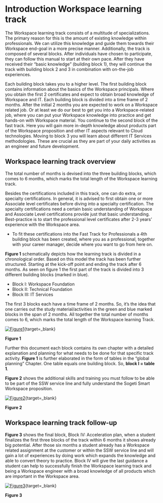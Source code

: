 # Introduction Workspace learning track
The Workspace learning track consists of a multitude of specializations. The primary reason for this is the amount of existing knowledge within professionals. We can utilize this knowledge and guide them towards their Workspace end-goal in a more precise manner. Additionally, the track is composed of several blocks. After individuals have chosen to participate, they can follow this manual to start at their own pace. After they have received their “basic knowledge” (building block 1), they will continue the track with building block 2 and 3 in combination with on-the-job experiences.

Each building block takes you to a higher level. The first building block contains information about the basics of the Workspace principals. Where you obtain the first 2 certificates and expect to obtain broad knowledge of Workspace and IT. Each building block is divided into a time frame of 2 months. After the initial 2 months you are expected to work on a Workspace related job. Or at least we do our best to get you into a Workspace-related job, where you can put your Workspace knowledge into practice and get hands-on with Workspace material. You continue to the second block of the fast track. Here you will gain more in-depth knowledge about products part of the Workspace proposition and other IT aspects relevant to Cloud technologies. Moving to block 3 you will learn about different IT Services methodologies. These are crucial as they are part of your daily activities as an engineer and future development.

## Workspace learning track overview
The total number of months is devised into the three building blocks, which comes to 6 months, which marks the total length of the Workspace learning track. 

Besides the certifications included in this track, one can do extra, or specialty certifications. In general, it is advised to first obtain one or more Associate level certificates before diving into a specialty certification. The specialty certifications need a certain basic understanding of Workspace and Associate Level certifications provide just that basic understanding. Best-practice is to start the professional level certificates after 2-3 years’ experience with the Workspace area. 

* To fit these certifications into the Fast Track for Professionals a 4th building block has been created, where you as a professional, together with your career manager, decide where you want to go from here on.

**Figure 1** schematically depicts how the learning track is divided in a chronological order. Based on this model the track has been further structured. Starting at the kick-off point and ending the track after 6 months. As seen on figure 1 the first part of the track is divided into 3 different building blocks (marked in blue).

* Block I: Workspace Foundation
* Block II: Technical Foundation
* Block III: IT Services

The first 3 blocks each have a time frame of 2 months. So, it’s the idea that one carries out the study material/activities in the green and blue marked blocks in the span of 2 months. All together the total number of months comes to 6, which marks the total length of the Workspace learning Track.

[![Figure1](/assets/img/workspace-track-block1-3.png)](/assets/img/workspace-track-block1-3.png){target=_blank}

**Figure 1**

Further this document each block contains its own chapter with a detailed explanation and planning for what needs to be done for that specific track activity.
**Figure 1** is further elaborated in the form of tables in the “global planning” Chapter. One table equals one building block. So, **block I = table 1**. 

**Figure 2** shows the additional skills and training you must follow to be able to be part of the SSW service line and fully understand the Sogeti Smart Workspace proposition. 

[![Figure2](/assets/img/workspace-track-ssw.png)](/assets/img/workspace-track-ssw.png){target=_blank}

**Figure 2**

## Workspace learning track follow-up

**Figure 3** shows the final block, Block IV: Acceleration plan, when a student finalizes the first three blocks of the track within 6 months it shows already big potential. After those six months a student already has a Workspace related assignment at the customer or within the SSW service line and will gain a lot of experiences by doing work which expands the knowledge and able to convert theory to practice. Block IV will give the last guidance a student can help to successfully finish the Workspace learning track and being a Workspace engineer with a broad knowledge of all products which are important in the Workspace area.

[![Figure3](/assets/img/workspace-track-block4.png)](/assets/img/workspace-track-block4.png){target=_blank}

**Figure 3**
